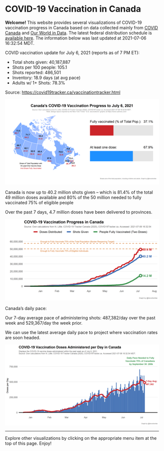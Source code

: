 COVID-19 Vaccination in Canada
==============================

**Welcome!** This website provides several visualizations of COVID-19
vaccination progress in Canada based on data collected mainly from
[COVID Canada](https://covid19tracker.ca/vaccinationtracker.html) and
[Our World in Data](https://ourworldindata.org/covid-vaccinations). The
latest federal distribution schedule is [available
here](https://www.canada.ca/en/public-health/services/diseases/2019-novel-coronavirus-infection/prevention-risks/covid-19-vaccine-treatment/vaccine-rollout.html).
The information below was last updated at 2021-07-06 16:32:54 MDT.

COVID vaccination update for July 6, 2021 (reports as of 7 PM ET):

-   Total shots given: 40,187,887
-   Shots per 100 people: 105.1
-   Shots reported: 486,501
-   Inventory: 18.9 days (at avg pace)
-   Adults w/ 1+ Shots: 78.3%

Source:
<a href="https://covid19tracker.ca/vaccinationtracker.html" class="uri">https://covid19tracker.ca/vaccinationtracker.html</a>

![](Plots/plot_main.png)

Canada is now up to 40.2 million shots given – which is 81.4% of the
total 49 million doses available and 80% of the 50 million needed to
fully vaccinated 75% of eligible people

Over the past 7 days, 4.7 million doses have been delivered to
provinces.

![](Plots/plot_total.png)

Canada’s daily pace:

Our 7-day average pace of administering shots: 487,382/day over the past
week and 529,367/day the week prior.

We can use the latest average daily pace to project where vaccination
rates are soon headed.

![](Plots/pace_national.png)

------------------------------------------------------------------------

Explore other visualizations by clicking on the appropriate menu item at
the top of this page. Enjoy!

